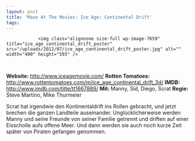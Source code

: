 ```yaml
---
layout: post
title: 'Maze At The Movies: Ice Age: Continental Drift'
tags:
---
```



                <img class="alignnone size-full wp-image-7659" title="ice_age_continental_drift_poster" src="/uploads/2012/07/ice_age_continental_drift_poster.jpg" alt="" width="400" height="593" />
<img class="alignnone size-full wp-image-5898" title="movie_review_4stars" src="/uploads/2010/02/movie_review_4stars.png" alt="" width="75" height="15" />
<p><strong> Website: </strong><a href="http://www.iceagemovie.com/"><a href="http://www.iceagemovie.com/">http://www.iceagemovie.com/</a></a>
<strong>Rotten Tomatoes: </strong><a href="http://www.rottentomatoes.com/m/ice_age_continental_drift_3d/"><a href="http://www.rottentomatoes.com/m/ice_age_continental_drift_3d/">http://www.rottentomatoes.com/m/ice_age_continental_drift_3d/</a></a>
<strong>IMDB:</strong> <a href="http://www.imdb.com/title/tt1667889/"><a href="http://www.imdb.com/title/tt1667889/">http://www.imdb.com/title/tt1667889/</a></a>
<strong>Mit: </strong>Manny, Sid, Diego, Scrat
<strong>Regie: </strong>Steve Martino, Mike Thurmeier</p>
<p>Scrat hat irgendwie den Kontinentaldrift ins Rollen gebracht, und jetzt brechen die ganzen Landteile auseinander. Unglücklicherweise werden Manny und seine Freunde von seiner Familie getrennt und driften auf einer Eisscholle aufs offene Meer. Und dann werden sie auch noch kurze Zeit später von Piraten gefangen genommen.</p>
